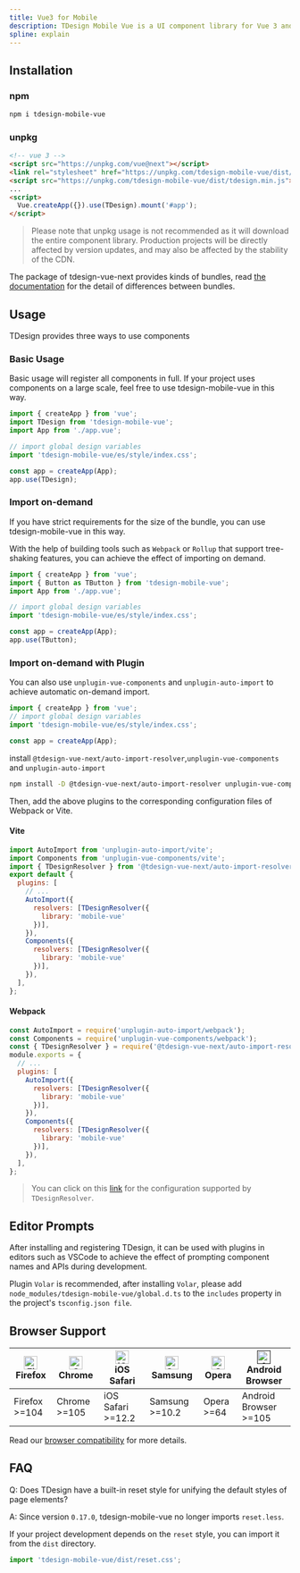 ```yaml
---
title: Vue3 for Mobile
description: TDesign Mobile Vue is a UI component library for Vue 3 and mobile application.
spline: explain
---
```



## Installation

### npm

```bash
npm i tdesign-mobile-vue
```

### unpkg

```html
<!-- vue 3 -->
<script src="https://unpkg.com/vue@next"></script>
<link rel="stylesheet" href="https://unpkg.com/tdesign-mobile-vue/dist/tdesign.min.css" />
<script src="https://unpkg.com/tdesign-mobile-vue/dist/tdesign.min.js"></script>
...
<script>
  Vue.createApp({}).use(TDesign).mount('#app');
</script>
```

> Please note that unpkg usage is not recommended as it will download the entire component library. Production projects will be directly affected by version updates, and may also be affected by the stability of the CDN.

The package of tdesign-vue-next provides kinds of bundles, read [the documentation](https://github.com/Tencent/tdesign/blob/main/docs/develop-install.md) for the detail of differences between bundles.


## Usage

TDesign provides three ways to use components

### Basic Usage

Basic usage will register all components in full. If your project uses components on a large scale, feel free to use tdesign-mobile-vue in this way.

```js
import { createApp } from 'vue';
import TDesign from 'tdesign-mobile-vue';
import App from './app.vue';

// import global design variables
import 'tdesign-mobile-vue/es/style/index.css';

const app = createApp(App);
app.use(TDesign);
```

### Import on-demand

If you have strict requirements for the size of the bundle, you can use tdesign-mobile-vue in this way.

With the help of building tools such as `Webpack` or `Rollup` that support tree-shaking features, you can achieve the effect of importing on demand.


```js
import { createApp } from 'vue';
import { Button as TButton } from 'tdesign-mobile-vue';
import App from './app.vue';

// import global design variables
import 'tdesign-mobile-vue/es/style/index.css';

const app = createApp(App);
app.use(TButton);
```

### Import on-demand with Plugin

You can also use `unplugin-vue-components` and `unplugin-auto-import` to achieve automatic on-demand import.

```js
import { createApp } from 'vue';
// import global design variables
import 'tdesign-mobile-vue/es/style/index.css';

const app = createApp(App);
```

install `@tdesign-vue-next/auto-import-resolver`,`unplugin-vue-components` and `unplugin-auto-import`

```bash
npm install -D @tdesign-vue-next/auto-import-resolver unplugin-vue-components unplugin-auto-import
```

Then, add the above plugins to the corresponding configuration files of Webpack or Vite.

#### Vite

```js
import AutoImport from 'unplugin-auto-import/vite';
import Components from 'unplugin-vue-components/vite';
import { TDesignResolver } from '@tdesign-vue-next/auto-import-resolver';
export default {
  plugins: [
    // ...
    AutoImport({
      resolvers: [TDesignResolver({
        library: 'mobile-vue'
      })],
    }),
    Components({
      resolvers: [TDesignResolver({
        library: 'mobile-vue'
      })],
    }),
  ],
};
```

#### Webpack

```js
const AutoImport = require('unplugin-auto-import/webpack');
const Components = require('unplugin-vue-components/webpack');
const { TDesignResolver } = require('@tdesign-vue-next/auto-import-resolver');
module.exports = {
  // ...
  plugins: [
    AutoImport({
      resolvers: [TDesignResolver({
        library: 'mobile-vue'
      })],
    }),
    Components({
      resolvers: [TDesignResolver({
        library: 'mobile-vue'
      })],
    }),
  ],
};
```

> You can click on this [link](https://github.com/Tencent/tdesign-vue-next/blob/develop/packages/auto-import-resolver/README.md#%E9%80%89%E9%A1%B9) for the configuration supported by `TDesignResolver`.


## Editor Prompts

After installing and registering TDesign, it can be used with plugins in editors such as VSCode to achieve the effect of prompting component names and APIs during development.

Plugin `Volar` is recommended, after installing `Volar`, please add `node_modules/tdesign-mobile-vue/global.d.ts` to the `includes` property in the project's `tsconfig.json file`.

## Browser Support

| [<img src="https://raw.githubusercontent.com/alrra/browser-logos/master/src/firefox/firefox_48x48.png" alt="Firefox" width="24px" height="24px" />](http://godban.github.io/browsers-support-badges/)<br/>Firefox | [<img src="https://raw.githubusercontent.com/alrra/browser-logos/master/src/chrome/chrome_48x48.png" alt="Chrome" width="24px" height="24px" />](http://godban.github.io/browsers-support-badges/)<br/>Chrome | [<img src="https://raw.githubusercontent.com/alrra/browser-logos/master/src/safari-ios/safari-ios_48x48.png" alt="iOS Safari" width="24px" height="24px" />](http://godban.github.io/browsers-support-badges/)<br/> iOS Safari| [<img src="https://raw.githubusercontent.com/alrra/browser-logos/master/src/samsung-internet/samsung-internet_48x48.png" alt="Samsung" width="24px" height="24px" />](http://godban.github.io/browsers-support-badges/)<br/>Samsung | [<img src="https://raw.githubusercontent.com/alrra/browser-logos/master/src/opera/opera_48x48.png" alt="Opera" width="24px" height="24px" />](http://godban.github.io/browsers-support-badges/)<br/>Opera |[<img src="https://user-images.githubusercontent.com/51158141/189169679-71e045f6-9b9b-4baf-8b9f-e045a40216f5.png" alt="Android Browser" width="24px" height="24px" />]()<br/>Android Browser|
| --------- | --------- | --------- | --------- | --------- |--------- |
| Firefox >=104| Chrome >=105| iOS Safari >=12.2| Samsung >=10.2 | Opera >=64 | Android Browser >=105 |

Read our [browser compatibility](https://github.com/Tencent/tdesign/wiki/Browser-Compatibility) for more details.

## FAQ

Q: Does TDesign have a built-in reset style for unifying the default styles of page elements?

A: Since version `0.17.0`, tdesign-mobile-vue no longer imports `reset.less`.

If your project development depends on the `reset` style, you can import it from the `dist` directory.

```js
import 'tdesign-mobile-vue/dist/reset.css';
```
